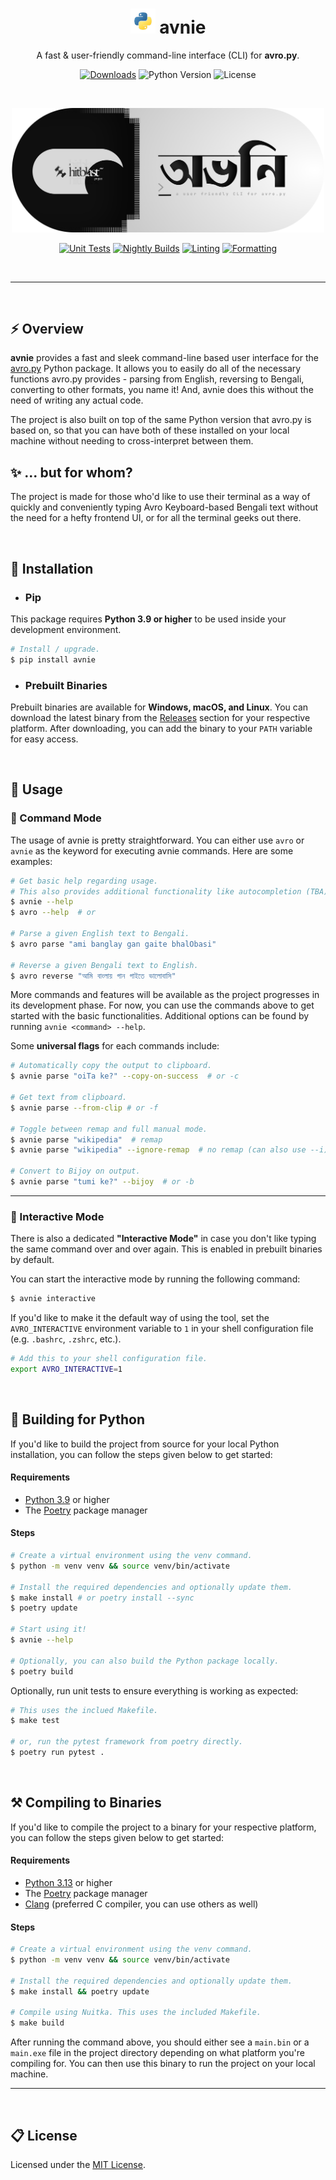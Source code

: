 <!-- SPDX-License-Identifier: MIT -->

<div align="center">

# <img src="https://raw.githubusercontent.com/github/explore/80688e429a7d4ef2fca1e82350fe8e3517d3494d/topics/python/python.png" height="40px"/> avnie

A fast & user-friendly command-line interface (CLI) for **avro.py**.

[![Downloads](https://static.pepy.tech/personalized-badge/avnie?period=total&units=international_system&left_color=grey&right_color=black&left_text=Downloads)](https://pepy.tech/project/avnie)
![Python Version](https://img.shields.io/pypi/pyversions/avro.py.svg?color=black&label=Python)
![License](https://img.shields.io/pypi/l/avnie.svg?color=black&label=License)

<br>

<img src="https://github.com/hitblast/avnie/blob/main/assets/banner.png?raw=True" style="width: 500px; height: auto;"><br>

[![Unit Tests](https://github.com/hitblast/avnie/actions/workflows/unit-tests.yml/badge.svg?branch=main)](https://github.com/hitblast/avnie/actions/workflows/unit-tests.yml)
[![Nightly Builds](https://github.com/hitblast/avnie/actions/workflows/nightly.yml/badge.svg?branch=main)](https://github.com/hitblast/avnie/actions/workflows/nightly.yml)
[![Linting](https://github.com/hitblast/avnie/actions/workflows/linting.yml/badge.svg)](https://github.com/hitblast/avnie/actions/workflows/linting.yml)
[![Formatting](https://github.com/hitblast/avnie/actions/workflows/formatting.yml/badge.svg)](https://github.com/hitblast/avnie/actions/workflows/formatting.yml)

<br>

</div>

---

<br>

## ⚡ Overview

**avnie** provides a fast and sleek command-line based user interface for the [avro.py](https://github.com/hitblast/avro.py) Python package. It allows you to easily do all of the necessary functions avro.py provides - parsing from English, reversing to Bengali, converting to other formats, you name it! And, avnie does this without the need of writing any actual code.

The project is also built on top of the same Python version that avro.py is based on, so that you can have both of these installed on your local machine without needing to cross-interpret between them.

## ✨ ... but for whom?

The project is made for those who'd like to use their terminal as a way of quickly and conveniently typing Avro Keyboard-based Bengali text without the need for a hefty frontend UI, or for all the terminal geeks out there.

<br>

## 🔨 Installation

- ### Pip
This package requires **Python 3.9 or higher** to be used inside your development environment.

```sh
# Install / upgrade.
$ pip install avnie
```

- ### Prebuilt Binaries

Prebuilt binaries are available for **Windows, macOS, and Linux**. You can download the latest binary from the [Releases](https://github.com/hitblast/avnie/releases) section for your respective platform. After downloading, you can add the binary to your `PATH` variable for easy access.

<br>

## 🚀 Usage

### 🔸 Command Mode

The usage of avnie is pretty straightforward. You can either use `avro` or `avnie` as the keyword for executing avnie commands. Here are some examples:

```sh
# Get basic help regarding usage.
# This also provides additional functionality like autocompletion (TBA).
$ avnie --help
$ avro --help  # or

# Parse a given English text to Bengali.
$ avro parse "ami banglay gan gaite bhalObasi"

# Reverse a given Bengali text to English.
$ avro reverse "আমি বাংলায় গান গাইতে ভালোবাসি"
```

More commands and features will be available as the project progresses in its development phase. For now, you can use the commands above to get started with the basic functionalities. Additional options can be found by running `avnie <command> --help`.

Some **universal flags** for each commands include:
```sh
# Automatically copy the output to clipboard.
$ avnie parse "oiTa ke?" --copy-on-success  # or -c

# Get text from clipboard.
$ avnie parse --from-clip # or -f

# Toggle between remap and full manual mode.
$ avnie parse "wikipedia"  # remap
$ avnie parse "wikipedia" --ignore-remap  # no remap (can also use --i)

# Convert to Bijoy on output.
$ avnie parse "tumi ke?" --bijoy  # or -b
```

---

### 🔸 Interactive Mode

There is also a dedicated **"Interactive Mode"** in case you don't like typing the same command over and over again. This is enabled in prebuilt binaries by default. 

You can start the interactive mode by running the following command:
```sh
$ avnie interactive
```

If you'd like to make it the default way of using the tool, set the `AVRO_INTERACTIVE` environment variable to `1` in your shell configuration file (e.g. `.bashrc`, `.zshrc`, etc.).

```sh
# Add this to your shell configuration file.
export AVRO_INTERACTIVE=1
```

<br>

## 🔨 Building for Python

If you'd like to build the project from source for your local Python installation, you can follow the steps given below to get started:

#### Requirements
- [Python 3.9](https://www.python.org) or higher
- The [Poetry](https://python-poetry.org) package manager

#### Steps

```sh
# Create a virtual environment using the venv command.
$ python -m venv venv && source venv/bin/activate

# Install the required dependencies and optionally update them.
$ make install # or poetry install --sync
$ poetry update

# Start using it!
$ avnie --help

# Optionally, you can also build the Python package locally.
$ poetry build
```

Optionally, run unit tests to ensure everything is working as expected:

```sh
# This uses the inclued Makefile.
$ make test

# or, run the pytest framework from poetry directly.
$ poetry run pytest .
```

<br>

## ⚒️ Compiling to Binaries

If you'd like to compile the project to a binary for your respective platform, you can follow the steps given below to get started:

#### Requirements
- [Python 3.13](https://www.python.org) or higher
- The [Poetry](https://python-poetry.org) package manager
- [Clang](https://clang.llvm.org) (preferred C compiler, you can use others as well)

#### Steps
```sh
# Create a virtual environment using the venv command.
$ python -m venv venv && source venv/bin/activate

# Install the required dependencies and optionally update them.
$ make install && poetry update

# Compile using Nuitka. This uses the included Makefile.
$ make build
```

After running the command above, you should either see a `main.bin` or a `main.exe` file in the project directory depending on what platform you're compiling for. You can then use this binary to run the project on your local machine.

---

<br>

## 📋 License

Licensed under the [MIT License](https://github.com/hitblast/avnie/blob/main/LICENSE).
